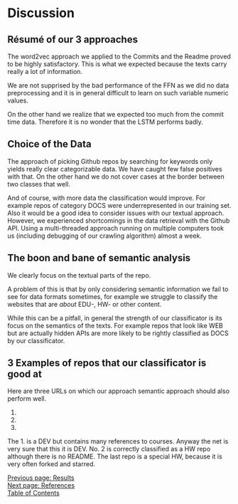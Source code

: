 # Discussion

## Résumé of our 3 approaches
The word2vec approach we applied to the Commits and the Readme proved to be highly satisfactory. This is what we expected because the texts carry really a lot of information.

We are not supprised by the bad performance of the FFN as we did no data preprocessing and it is in general difficult to learn on such variable numeric values.

On the other hand we realize that we expected too much from the commit time data. Therefore it is no wonder that the LSTM performs badly.

## Choice of the Data
The approach of picking Github repos by searching for keywords only yields really clear categorizable data. We have caught few false positives with that. On the other hand we do not cover cases at the border between two classes that well.

And of course, with more data the classification would improve.
For example repos of category DOCS were underrepresented in our training set.
Also it would be a good idea to consider issues with our textual approach.
However, we experienced shortcomings in the data retrieval with the Github API.
Using a multi-threaded approach running on multiple computers took us (including debugging of our crawling algorithm) almost a week.

## The boon and bane of semantic analysis
We clearly focus on the textual parts of the repo.

A problem of this is that by only considering semantic information
we fail to see for data formats sometimes, for example we struggle
to classify the websites that are _about_ EDU-, HW- or other content.

While this can be a pitfall, in general the strength of our classificator
is its focus on the semantics of the texts.
For example repos that look like WEB but are actually hidden APIs
are more likely to be rightly classified as DOCS by our classificator.

## 3 Examples of repos that our classificator is good at
Here are three URLs on which our approach semantic approach should also perform well.

1. [](https://github.com/MSchuwalow/StudDP)
2. [](https://github.com/fabrichter/compling)
3. [](https://github.com/petroav/6.828)

The 1. is a DEV but contains many references to courses. Anyway the net is very sure
that this it is DEV.
No. 2 is correctly classified as a HW repo although there is no README.
The last repo is a special HW, because it is very often forked and starred.

[Previous page: Results](/docs/results)\
[Next page: References](/docs/referencs)\
[Table of Contents](/docs/intro)
